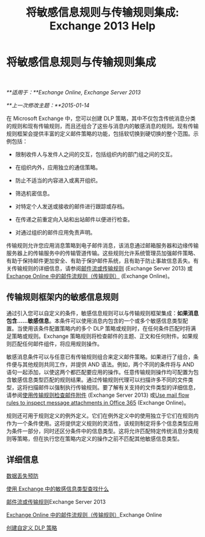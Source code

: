 ﻿---
title: '将敏感信息规则与传输规则集成: Exchange 2013 Help'
TOCTitle: 将敏感信息规则与传输规则集成
ms:assetid: feb014a7-89dd-4f2d-a06d-52806ce435d4
ms:mtpsurl: https://technet.microsoft.com/zh-cn/library/JJ150583(v=EXCHG.150)
ms:contentKeyID: 50489809
ms.date: 02/08/2018
mtps_version: v=EXCHG.150
ms.translationtype: HT
---

# 将敏感信息规则与传输规则集成

 

_**适用于：**Exchange Online, Exchange Server 2013_

_**上一次修改主题：**2015-01-14_

在 Microsoft Exchange 中，您可以创建 DLP 策略，其中不仅包含传统消息分类的规则和现有传输规则，而且还组合了这些与消息内的敏感消息的规则。现有传输规则框架会提供丰富的定义邮件策略的功能，包括软切换到硬切换的整个范围。示例包括：

  - 限制收件人与发件人之间的交互，包括组织内的部门组之间的交互。

  - 在组织内外，应用独立的通信策略。

  - 防止不适当的内容进入或离开组织。

  - 筛选机密信息。

  - 对特定个人发送或接收的邮件进行跟踪或存档。

  - 在传递之前重定向入站和出站邮件以便进行检查。

  - 对通过组织的邮件应用免责声明。

传输规则允许您应用消息策略到电子邮件消息，该消息通过邮箱服务器和边缘传输服务器上的传输服务中的传输管道传输。这些规则允许系统管理员加强邮件策略、有助于保持邮件更加安全、有助于保护邮件系统，且有助于防止事故信息丢失。有关传输规则的详细信息，请参阅[邮件流或传输规则](mail-flow-rules-transport-rules-in-exchange-2013-exchange-2013-help.md) (Exchange Server 2013) 或[Exchange Online 中的邮件流规则（传输规则）](https://technet.microsoft.com/zh-cn/library/jj919238\(v=exchg.150\)) (Exchange Online)。

## 传输规则框架内的敏感信息规则

通过引入您可以自定义的条件，敏感信息规则可以与传输规则框架集成：**如果消息包含......敏感信息**。本条件可以使用消息内包含的一个或多个敏感信息类型配置。当使用该条件配置策略内的多个 DLP 策略或规则时，在任何条件匹配时将满足策略或规则。Exchange 策略规则将检查邮件的主题、正文和任何附件。如果规则匹配任何邮件组件，将应用规则操作。

敏感消息条件可以与任意已有传输规则组合来定义邮件策略。如果进行了组合，条件便与其他规则共同工作，并提供 AND 语法。例如，两个不同的条件将与 AND 语句一起添加，以使这两个都匹配要应用的操作。任意传输规则操作均可配置为包含敏感信息类型匹配的规则结果。通过传输规则代理可以扫描许多不同的文件类型，这将扫描邮件以强制执行传输规则。要了解有关支持的文件类型的详细信息，请参阅[使用传输规则检查邮件附件](use-transport-rules-to-inspect-message-attachments-exchange-2013-help.md) (Exchange Server 2013) 或[Use mail flow rules to inspect message attachments in Office 365](https://technet.microsoft.com/zh-cn/library/jj919236\(v=exchg.150\)) (Exchange Online)。

规则还可用于规则定义的例外定义。它们在例外定义中的使用独立于它们在规则内作为一个条件使用。这将提供定义规则的灵活性，该规则制定将多个信息类型应用为条件一部分，同时还区分条件中的信息类型。这将允许匹配特定传统消息分类规则等策略，但在执行您在策略内定义的操作之前不匹配其他敏感信息类型。

## 详细信息

[数据丢失预防](technical-overview-of-dlp-data-loss-prevention-in-exchange.md)

[使用 Exchange 中的敏感信息类型查找什么](what-the-sensitive-information-types-in-exchange-look-for-exchange-online-help.md)

[邮件流或传输规则](mail-flow-rules-transport-rules-in-exchange-2013-exchange-2013-help.md)Exchange Server 2013

[Exchange Online 中的邮件流规则（传输规则）](https://technet.microsoft.com/zh-cn/library/jj919238\(v=exchg.150\))Exchange Online

[创建自定义 DLP 策略](create-a-custom-dlp-policy-exchange-2013-help.md)

